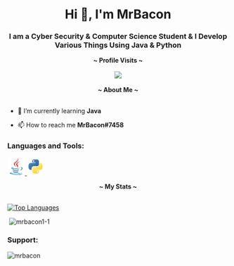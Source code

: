 <h1 align="center">Hi 👋, I'm MrBacon</h1>
<h3 align="center">I am a Cyber Security & Computer Science Student & I Develop Various Things Using Java & Python</h3>

<p align="center">
  <b>~ Profile Visits ~</b><br><br>
  <img src="https://profile-counter.glitch.me/MrBacon/count.svg" />
</p>
<p align="center">
  <b>~ About Me ~</b><br><br>
</p>

   - 🌱 I’m currently learning **Java**

   - 📫 How to reach me **MrBacon#7458**


<h3 align="left">Languages and Tools:</h3>
<p align="left"> <a href="https://www.java.com" target="_blank" rel="noreferrer"> <img src="https://raw.githubusercontent.com/devicons/devicon/master/icons/java/java-original.svg" alt="java" width="40" height="40"/> </a> <a href="https://www.python.org" target="_blank" rel="noreferrer"> <img src="https://raw.githubusercontent.com/devicons/devicon/master/icons/python/python-original.svg" alt="python" width="40" height="40"/> </a> </p>

<p align="center">
  <b>~ My Stats ~</b><br><br>
</p>

[![Top Languages](https://github-readme-stats.vercel.app/api/top-langs/?username=mrbacon1-1&layout=compact&theme=dark)](https://github.com/MrBacon1-1)

<p>&nbsp;<img align="center" src="https://github-readme-stats.vercel.app/api?username=mrbacon1-1&show_icons=true&theme=dark&locale=en" alt="mrbacon1-1" /></p>

<h3 align="left">Support:</h3>
<p><a href="https://ko-fi.com/mrbacon"> <img align="left" src="https://cdn.ko-fi.com/cdn/kofi3.png?v=3" height="50" width="210" alt="mrbacon" /></a></p><br><br>

